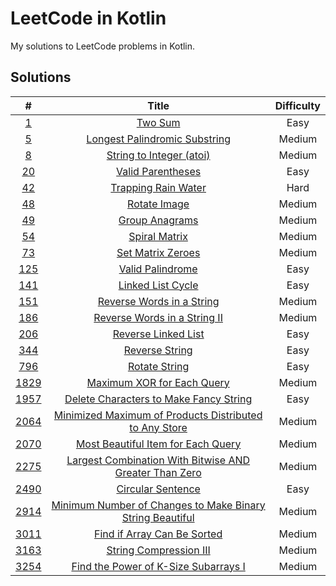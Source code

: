# LeetCode in Kotlin

My solutions to LeetCode problems in Kotlin.

## Solutions

|                                                #                                                 |                                                            Title                                                             | Difficulty |
|:------------------------------------------------------------------------------------------------:|:----------------------------------------------------------------------------------------------------------------------------:|:----------:|
|                     [1](https://leetcode.com/problems/two-sum/description/)                      |                              [Two Sum](src/main/kotlin/com/schmoczer/leetcode/_0001/TwoSum.kt)                               |    Easy    |
|                [5](https://leetcode.com/problems/longest-palindromic-substring/)                 |         [Longest Palindromic Substring](src/main/kotlin/com/schmoczer/leetcode/_0005/LongestPalindromicSubstring.kt)         |   Medium   |
|                    [8](https://leetcode.com/problems/string-to-integer-atoi/)                    |                 [String to Integer (atoi)](src/main/kotlin/com/schmoczer/leetcode/_0008/StringToInteger.kt)                  |   Medium   |
|                      [20](https://leetcode.com/problems/valid-parentheses/)                      |                    [Valid Parentheses](src/main/kotlin/com/schmoczer/leetcode/_0020/ValidParentheses.kt)                     |    Easy    |
|                     [42](https://leetcode.com/problems/trapping-rain-water/)                     |                   [Trapping Rain Water](src/main/kotlin/com/schmoczer/leetcode/_0042/TrappingRainWater.kt)                   |    Hard    |
|                        [48](https://leetcode.com/problems/rotate-image/)                         |                         [Rotate Image](src/main/kotlin/com/schmoczer/leetcode/_0048/RotateImage.kt)                          |   Medium   |
|                       [49](https://leetcode.com/problems/group-anagrams/)                        |                       [Group Anagrams](src/main/kotlin/com/schmoczer/leetcode/_0049/GroupAnagrams.kt)                        |   Medium   |
|                        [54](https://leetcode.com/problems/spiral-matrix/)                        |                        [Spiral Matrix](src/main/kotlin/com/schmoczer/leetcode/_0054/SpiralMatrix.kt)                         |   Medium   |
|                      [73](https://leetcode.com/problems/set-matrix-zeroes/)                      |                     [Set Matrix Zeroes](src/main/kotlin/com/schmoczer/leetcode/_0073/SetMatrixZeroes.kt)                     |   Medium   |
|                      [125](https://leetcode.com/problems/valid-palindrome/)                      |                     [Valid Palindrome](src/main/kotlin/com/schmoczer/leetcode/_0125/ValidPalindrome.kt)                      |    Easy    |
|                     [141](https://leetcode.com/problems/linked-list-cycle/)                      |                     [Linked List Cycle](src/main/kotlin/com/schmoczer/leetcode/_0141/LinkedListCycle.kt)                     |    Easy    |
|                 [151](https://leetcode.com/problems/reverse-words-in-a-string/)                  |              [Reverse Words in a String](src/main/kotlin/com/schmoczer/leetcode/_0151/ReverseWordsInString.kt)               |   Medium   |
|                [186](https://leetcode.com/problems/reverse-words-in-a-string-ii/)                |         [Reverse Words in a String II](src/main/kotlin/com/schmoczer/leetcode/_0186/ReverseWordsInStringInPlace.kt)          |   Medium   |
|                    [206](https://leetcode.com/problems/reverse-linked-list/)                     |                   [Reverse Linked List](src/main/kotlin/com/schmoczer/leetcode/_0206/ReverseLinkedList.kt)                   |    Easy    |
|                       [344](https://leetcode.com/problems/reverse-string/)                       |                       [Reverse String](src/main/kotlin/com/schmoczer/leetcode/_0344/ReverseString.kt)                        |    Easy    |
|                       [796](https://leetcode.com/problems/rotate-string/)                        |                        [Rotate String](src/main/kotlin/com/schmoczer/leetcode/_0796/RotateString.kt)                         |    Easy    |
|                [1829](https://leetcode.com/problems/maximum-xor-for-each-query/)                 |             [Maximum XOR for Each Query](src/main/kotlin/com/schmoczer/leetcode/_1829/MaximumXorForEachQuery.kt)             |   Medium   |
|          [1957](https://leetcode.com/problems/delete-characters-to-make-fancy-string/)           | [Delete Characters to Make Fancy String](src/main/kotlin/com/schmoczer/leetcode/_1957/DeleteCharactersToMakeFancyString.kt)  |    Easy    |
|  [2064](https://leetcode.com/problems/minimized-maximum-of-products-distributed-to-any-store/)   |  [Minimized Maximum of Products Distributed to Any Store](src/main/kotlin/com/schmoczer/leetcode/_2064/MinimizedMaximum.kt)  |   Medium   |
|            [2070](https://leetcode.com/problems/most-beautiful-item-for-each-query/)             |     [Most Beautiful Item for Each Query](src/main/kotlin/com/schmoczer/leetcode/_2070/MostBeautifulItemForEachQuery.kt)      |   Medium   |
|  [2275](https://leetcode.com/problems/largest-combination-with-bitwise-and-greater-than-zero/)   | [Largest Combination With Bitwise AND Greater Than Zero](src/main/kotlin/com/schmoczer/leetcode/_2275/LargestCombination.kt) |   Medium   |
|                     [2490](https://leetcode.com/problems/circular-sentence/)                     |                    [Circular Sentence](src/main/kotlin/com/schmoczer/leetcode/_2490/CircularSentence.kt)                     |    Easy    |
| [2914](https://leetcode.com/problems/minimum-number-of-changes-to-make-binary-string-beautiful/) |   [Minimum Number of Changes to Make Binary String Beautiful](src/main/kotlin/com/schmoczer/leetcode/_2914/MinChanges.kt)    |   Medium   |
|                [3011](https://leetcode.com/problems/find-if-array-can-be-sorted/)                |            [Find if Array Can Be Sorted](src/main/kotlin/com/schmoczer/leetcode/_3011/FindIfArrayCanBeSorted.kt)             |   Medium   |
|                  [3163](https://leetcode.com/problems/string-compression-iii/)                   |                 [String Compression III](src/main/kotlin/com/schmoczer/leetcode/_3163/StringCompression3.kt)                 |   Medium   |
|           [3254](https://leetcode.com/problems/find-the-power-of-k-size-subarrays-i/)            |     [Find the Power of K-Size Subarrays I](src/main/kotlin/com/schmoczer/leetcode/_3254/FindThePowerOfKSizeSubarrays.kt)     |   Medium   |
